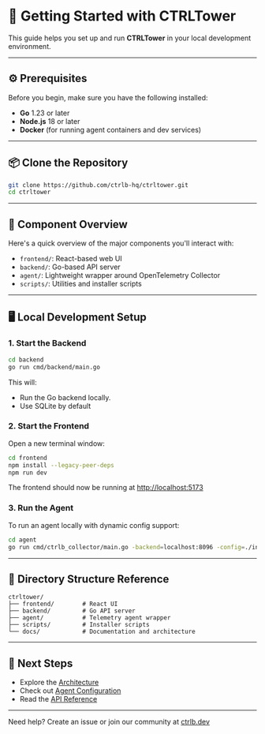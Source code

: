 # 🚀 Getting Started with CTRLTower

This guide helps you set up and run **CTRLTower** in your local development environment.

---

## ⚙️ Prerequisites

Before you begin, make sure you have the following installed:

- **Go** 1.23 or later
- **Node.js** 18 or later
- **Docker** (for running agent containers and dev services)

---

## 📦 Clone the Repository

```bash
git clone https://github.com/ctrlb-hq/ctrltower.git
cd ctrltower
```

---

## 🧱 Component Overview

Here's a quick overview of the major components you'll interact with:

- `frontend/`: React-based web UI
- `backend/`: Go-based API server
- `agent/`: Lightweight wrapper around OpenTelemetry Collector
- `scripts/`: Utilities and installer scripts

---

## 🖥️ Local Development Setup

### 1. Start the Backend

```bash
cd backend
go run cmd/backend/main.go 
```

This will:
- Run the Go backend locally.
- Use SQLite by default

### 2. Start the Frontend

Open a new terminal window:

```bash
cd frontend
npm install --legacy-peer-deps
npm run dev
```

The frontend should now be running at [http://localhost:5173](http://localhost:5173)

### 3. Run the Agent

To run an agent locally with dynamic config support:

```bash
cd agent
go run cmd/ctrlb_collector/main.go -backend=localhost:8096 -config=./internal/config/otel.yaml
```


---

## 🏦 Directory Structure Reference

```
ctrltower/
├── frontend/        # React UI
├── backend/         # Go API server
├── agent/           # Telemetry agent wrapper
├── scripts/         # Installer scripts
└── docs/            # Documentation and architecture
```

---

## 🔧 Next Steps

- Explore the [Architecture](./architecture.md)
- Check out [Agent Configuration](./agent-config.md)
- Read the [API Reference](./api.md)

---

Need help? Create an issue or join our community at [ctrlb.dev](https://docs.ctrlb.ai/)

